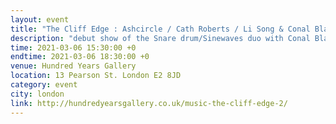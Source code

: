 ```yaml
---
layout: event
title: "The Cliff Edge : Ashcircle / Cath Roberts / Li Song & Conal Blake"
description: "debut show of the Snare drum/Sinewaves duo with Conal Blake"
time: 2021-03-06 15:30:00 +0
endtime: 2021-03-06 18:30:00 +0
venue: Hundred Years Gallery
location: 13 Pearson St. London E2 8JD
category: event
city: london
link: http://hundredyearsgallery.co.uk/music-the-cliff-edge-2/
---
```

